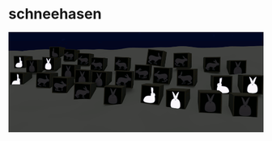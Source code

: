 schneehasen
===========

![animgif](https://raw.githubusercontent.com/simonbroggi/schneehasen/master/doku/schneehasen.gif)


